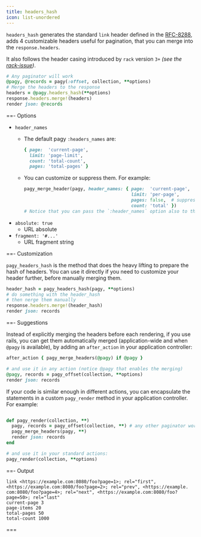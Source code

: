 ```yaml
---
title: headers_hash
icon: list-unordered
---
```


`headers_hash` generates the standard `link` header defined in the
[RFC-8288](https://tools.ietf.org/html/rfc8288), adds 4 customizable headers useful for pagination, that you can merge into the `response.headers`.

It also follows the header casing introduced by `rack` version `3+` _(see the [rack-issue](https://github.com/rack/rack/issues/1592))_.

```ruby Controller
# Any paginator will work
@pagy, @records = pagy(:offset, collection, **options)
# Merge the headers to the response
headers = @pagy.headers_hash(**options)
response.headers.merge!(headers)
render json: @records
```

==- Options

- `header_names`
  - The default pagy `:headers_names` are:
    ```ruby
    { page:  'current-page',
      limit: 'page-limit',
      count: 'total-count',
      pages: 'total-pages' }
    ```
  - You can customize or suppress them. For example:

    ```ruby Controller
    pagy_merge_header(pagy, header_names: { page:  'current-page',
                                            limit: 'per-page',
                                            pages: false,  # suppress the output
                                            count: 'total' })
    # Notice that you can pass the `:header_names` option also to the paginator 
    ```
- `absolute: true`
  - URL absolute
- `fragment: '#...'`
  - URL fragment string

==- Customization
<br/>

`pagy_headers_hash` is the method that does the heavy lifting to prepare the hash of headers. You can use it directly if you need to customize your header further, before manually merging them.

```ruby Controller (action)
header_hash = pagy_headers_hash(pagy, **options)
# do something with the header_hash
# then nerge them manually
response.headers.merge!(header_hash)
render json: records
```

==- Suggestions
<br/>

Instead of explicitly merging the headers before each rendering, if you use rails, you can get them automatically merged (application-wide and when `@pagy` is available), by adding an `after_action` in your application controller:

```ruby Controller (after_action)
after_action { pagy_merge_headers(@pagy) if @pagy }

# and use it in any action (notice @pagy that enables the merging)
@pagy, records = pagy_offset(collection, **options)
render json: records
```

If your code is similar enough in different actions, you can encapsulate the statements in a custom `pagy_render` method in your
application controller. For example:

```ruby Controller (pagy_render)

def pagy_render(collection, **)
  pagy, records = pagy_offset(collection, **) # any other paginator works
  pagy_merge_headers(pagy, **)
  render json: records
end

# and use it in your standard actions:
pagy_render(collection, **options)
```

==- Output

```text Example of the default HTTP headers
link <https://example.com:8080/foo?page=1>; rel="first", <https://example.com:8080/foo?page=2>; rel="prev", <https://example.
com:8080/foo?page=4>; rel="next", <https://example.com:8080/foo?page=50>; rel="last"
current-page 3
page-items 20
total-pages 50
total-count 1000
```

===
